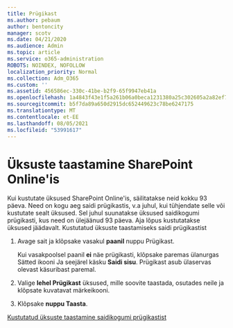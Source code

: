 ```yaml
---
title: Prügikast
ms.author: pebaum
author: bentoncity
manager: scotv
ms.date: 04/21/2020
ms.audience: Admin
ms.topic: article
ms.service: o365-administration
ROBOTS: NOINDEX, NOFOLLOW
localization_priority: Normal
ms.collection: Adm_O365
ms.custom: ''
ms.assetid: 456586ec-330c-41be-b2f9-65f9947eb41a
ms.openlocfilehash: 1a4843f43e1f5a261b06a0beca1231380a25c302605a2a82ef7143791f2964e5
ms.sourcegitcommit: b5f7da89a650d2915dc652449623c78be6247175
ms.translationtype: MT
ms.contentlocale: et-EE
ms.lasthandoff: 08/05/2021
ms.locfileid: "53991617"
---
```

# <a name="restore-items-in-sharepoint-online"></a>Üksuste taastamine SharePoint Online'is

Kui kustutate üksused SharePoint Online'is, säilitatakse neid kokku 93 päeva. Need on kogu aeg saidi prügikastis, v.a juhul, kui tühjendate selle või kustutate sealt üksused. Sel juhul suunatakse üksused saidikogumi prügikasti, kus need on ülejäänud 93 päeva. Aja lõpus kustutatakse üksused jäädavalt. Kustutatud üksuste taastamiseks saidi prügikastist
  
1. Avage sait ja klõpsake vasakul **paanil** nuppu Prügikast. 
    
    Kui vasakpoolsel paanil **ei** näe prügikasti, klõpsake paremas ülanurgas Sätted ikooni Ja seejärel käsku **Saidi sisu**. Prügikast asub ülaservas olevast käsuribast paremal.
    
2. Valige **lehel Prügikast** üksused, mille soovite taastada, osutades neile ja klõpsate kuvatavat märkeikooni. 
    
3. Klõpsake **nuppu Taasta**.
    
[Kustutatud üksuste taastamine saidikogumi prügikastist](https://support.microsoft.com/office/restore-items-in-the-recycle-bin-that-were-deleted-from-sharepoint-or-teams-6df466b6-55f2-4898-8d6e-c0dff851a0be)
  

